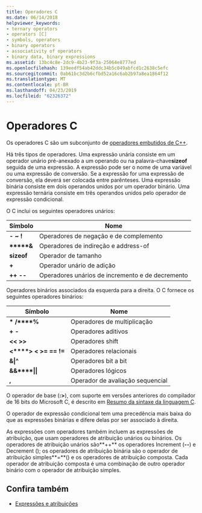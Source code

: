 ```yaml
---
title: Operadores C
ms.date: 06/14/2018
helpviewer_keywords:
- ternary operators
- operators [C]
- symbols, operators
- binary operators
- associativity of operators
- binary data, binary expressions
ms.assetid: 13bc4c8e-2dc9-4b23-9f3a-25064e8777ed
ms.openlocfilehash: 139eedf54ab42ddc34b5c049abfcd1c2638c5efc
ms.sourcegitcommit: 0ab61bc3d2b6cfbd52a16c6ab2b97a8ea1864f12
ms.translationtype: MT
ms.contentlocale: pt-BR
ms.lasthandoff: 04/23/2019
ms.locfileid: "62326372"
---
```

# <a name="c-operators"></a>Operadores C

Os operadores C são um subconjunto de [operadores embutidos de C++](../cpp/cpp-built-in-operators-precedence-and-associativity.md).

Há três tipos de operadores. Uma expressão unária consiste em um operador unário pré-anexado a um operando ou na palavra-chave**sizeof** seguida de uma expressão. A expressão pode ser o nome de uma variável ou uma expressão de conversão. Se a expressão for uma expressão de conversão, ela deverá ser colocada entre parênteses. Uma expressão binária consiste em dois operandos unidos por um operador binário. Uma expressão ternária consiste em três operandos unidos pelo operador de expressão condicional.

O C inclui os seguintes operadores unários:

|Símbolo|Nome|
|------------|----------|
|**-** **~** **!**|Operadores de negação e de complemento|
|**&#42;****&**|Operadores de indireção e address-of|
|**sizeof**|Operador de tamanho|
|**+**|Operador unário de adição|
|**++** **--**|Operadores unários de incremento e de decremento|

Operadores binários associados da esquerda para a direita. O C fornece os seguintes operadores binários:

|Símbolo|Nome|
|------------|----------|
|**&#42;** **/****%**|Operadores de multiplicação|
|**+** **-**|Operadores aditivos|
|**\<\<** **>>**|Operadores shift|
|**\<****>** **\<** **>=** **==** **!=**|Operadores relacionais|
|**&****&#124;****^**|Operadores bit a bit|
|**&&****&#124;&#124;**|Operadores lógicos|
|**,**|Operador de avaliação sequencial|

O operador de base (**:>**), com suporte em versões anteriores do compilador de 16 bits do Microsoft C, é descrito em [Resumo da sintaxe da linguagem C](../c-language/c-language-syntax-summary.md).

O operador de expressão condicional tem uma precedência mais baixa do que as expressões binárias e difere delas por ser associado à direita.

As expressões com operadores também incluem as expressões de atribuição, que usam operadores de atribuição unários ou binários. Os operadores de atribuição unários são**++** os operadores Increment (**--**) e Decrement (); os operadores de atribuição binária são o operador de atribuição simples**=**() e os operadores de atribuição composta. Cada operador de atribuição composta é uma combinação de outro operador binário com o operador de atribuição simples.

## <a name="see-also"></a>Confira também

- [Expressões e atribuições](../c-language/expressions-and-assignments.md)
